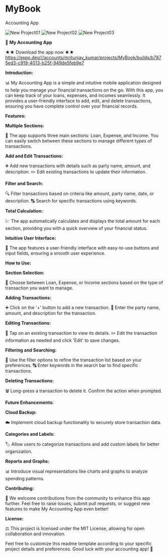 # MyBook
Accounting App

![New Project01](https://github.com/MritunjayKumar07/MyBook/assets/144582396/dc4c29fd-b13e-451e-9b61-2fca152826ab)
![New Project02](https://github.com/MritunjayKumar07/MyBook/assets/144582396/6851c00f-5163-48f9-8606-f55af3026821)
![New Project03](https://github.com/MritunjayKumar07/MyBook/assets/144582396/7f2a6bfe-c83c-4f3d-956a-336f01279be6)

📱 **My Accounting App**

★★ Download the app now ★★
https://expo.dev///accounts/mritunjay_kumar/projects/MyBook/builds/b7875ed3-c919-4013-b25f-949de5feb9e7

**Introduction:**

📊 My Accounting App is a simple and intuitive mobile application designed to help you manage your financial transactions on the go. With this app, you can keep track of your loans, expenses, and incomes seamlessly. It provides a user-friendly interface to add, edit, and delete transactions, ensuring you have complete control over your financial records.

**Features:**

**Multiple Sections:**

🔢 The app supports three main sections: Loan, Expense, and Income. You can easily switch between these sections to manage different types of transactions.

**Add and Edit Transactions:**

➕ Add new transactions with details such as party name, amount, and description.
✏️ Edit existing transactions to update their information.

**Filter and Search:**

🔍 Filter transactions based on criteria like amount, party name, date, or description.
🔠 Search for specific transactions using keywords.

**Total Calculation:**

💹 The app automatically calculates and displays the total amount for each section, providing you with a quick overview of your financial status.

**Intuitive User Interface:**

🎨 The app features a user-friendly interface with easy-to-use buttons and input fields, ensuring a smooth user experience.

**How to Use:**

**Section Selection:**

🔄 Choose between Loan, Expense, or Income sections based on the type of transaction you want to manage.

**Adding Transactions:**

➕ Click on the '+' button to add a new transaction.
📝 Enter the party name, amount, and description for the transaction.

**Editing Transactions:**

📲 Tap on an existing transaction to view its details.
✏️ Edit the transaction information as needed and click 'Edit' to save changes.

**Filtering and Searching:**

🔢 Use the filter options to refine the transaction list based on your preferences.
🔠 Enter keywords in the search bar to find specific transactions.

**Deleting Transactions:**

🗑️ Long-press a transaction to delete it. Confirm the action when prompted.

**Future Enhancements:**

**Cloud Backup:**

☁️ Implement cloud backup functionality to securely store transaction data.

**Categories and Labels:**

🏷️ Allow users to categorize transactions and add custom labels for better organization.

**Reports and Graphs:**

📊 Introduce visual representations like charts and graphs to analyze spending patterns.

**Contributing:**

🤝 We welcome contributions from the community to enhance this app further. Feel free to raise issues, submit pull requests, or suggest new features to make My Accounting App even better!

**License:**

⚖️ This project is licensed under the MIT License, allowing for open collaboration and innovation.

Feel free to customize this readme template according to your specific project details and preferences. Good luck with your accounting app! 🚀

